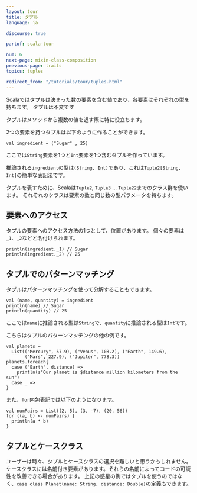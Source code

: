 ```yaml
---
layout: tour
title: タプル
language: ja

discourse: true

partof: scala-tour

num: 6
next-page: mixin-class-composition
previous-page: traits
topics: tuples

redirect_from: "/tutorials/tour/tuples.html"
---
```


Scalaではタプルは決まった数の要素を含む値であり、各要素はそれぞれの型を持ちます。
タプルは不変です

タプルはメソッドから複数の値を返す際に特に役立ちます。

2つの要素を持つタプルは以下のように作ることができます。

```tut
val ingredient = ("Sugar" , 25)
```
ここでは`String`要素を1つと`Int`要素を1つ含むタプルを作っています。

推論される`ingredient`の型は`(String, Int)`であり、これは`Tuple2[String, Int]`の簡単な表記法です。

タプルを表すために、Scalaは`Tuple2`, `Tuple3` … `Tuple22`までのクラス群を使います。
それぞれのクラスは要素の数と同じ数の型パラメータを持ちます。

## 要素へのアクセス

タプルの要素へのアクセス方法の1つとして、位置があります。
個々の要素は`_1`、`_2`などと名付けられます。

```tut
println(ingredient._1) // Sugar
println(ingredient._2) // 25
```
## タプルでのパターンマッチング
タプルはパターンマッチングを使って分解することもできます。

```tut
val (name, quantity) = ingredient
println(name) // Sugar
println(quantity) // 25
```

ここでは`name`に推論される型は`String`で、`quantity`に推論される型は`Int`です。

こちらはタプルのパターンマッチングの他の例です。

```tut
val planets =
  List(("Mercury", 57.9), ("Venus", 108.2), ("Earth", 149.6),
       ("Mars", 227.9), ("Jupiter", 778.3))
planets.foreach{
  case ("Earth", distance) =>
    println(s"Our planet is $distance million kilometers from the sun")
  case _ =>
}
```

また、`for`内包表記では以下のようになります。

```tut
val numPairs = List((2, 5), (3, -7), (20, 56))
for ((a, b) <- numPairs) {
  println(a * b)
}
```

## タプルとケースクラス
ユーザーは時々、タプルとケースクラスの選択を難しいと思うかもしれません。ケースクラスには名前付き要素があります。それらの名前によってコードの可読性を改善できる場合があります。
上記の惑星の例ではタプルを使うのではなく、`case class Planet(name: String, distance: Double)`の定義もできます。
